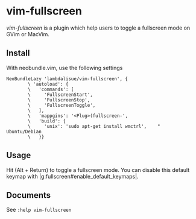 vim-fullscreen
==================
*vim-fullscreen* is a plugin which help users to toggle a fullscreen mode on
GVim or MacVim.

Install
----------
With neobundle.vim, use the following settings

```vim
NeoBundleLazy 'lambdalisue/vim-fullscreen', {
        \ 'autoload': {
        \   'commands': [
        \     'FullscreenStart',
        \     'FullscreenStop',
        \     'FullscreenToggle',
        \   ],
        \   'mappgins': '<Plug>(fullscreen-',
        \   'build': {
        \     'unix': 'sudo apt-get install wmctrl',    " Ubuntu/Debian
        \   }}
```

Usage
----------
Hit <A-CR> (Alt + Return) to toggle a fullscreen mode.
You can disable this default keymap with
|g:fullscreen#enable_default_keymaps|.

Documents
----------
See `:help vim-fullscreen`
